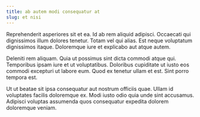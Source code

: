 ```yaml
---
title: ab autem modi consequatur at
slug: et nisi
---
```


Reprehenderit asperiores sit et ea. Id ab rem aliquid adipisci. Occaecati qui dignissimos illum dolores tenetur. Totam vel qui alias. Est neque voluptatum dignissimos itaque. Doloremque iure et explicabo aut atque autem.

Deleniti rem aliquam. Quia ut possimus sint dicta commodi atque qui. Temporibus ipsam iure et ut voluptatibus. Doloribus cupiditate ut iusto eos commodi excepturi ut labore eum. Quod ex tenetur ullam et est. Sint porro tempora est.

Ut ut beatae sit ipsa consequatur aut nostrum officiis quae. Ullam id voluptates facilis doloremque ex. Modi iusto odio quia unde sint accusamus. Adipisci voluptas assumenda quos consequatur expedita dolorem doloremque veniam.
